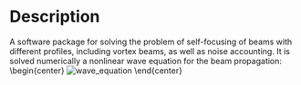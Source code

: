 # Description

A software package for solving the problem of self-focusing of beams with different profiles, including vortex beams, as well as noise accounting. It is solved numerically a nonlinear wave equation for the beam propagation:
\begin{center}
![wave_equation](https://latex.codecogs.com/gif.latex?2&space;i&space;k_0&space;\frac{\partial&space;A(x,y,z)}{\partial&space;z}&space;=&space;\Delta_\perp&space;A(x,y,z)&space;&plus;&space;\frac{2&space;i&space;k_0}{n_0}&space;n_2&space;I(x,y)&space;A(x,y,z))
\end{center}

